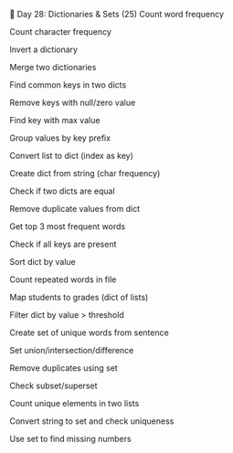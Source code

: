 📘 Day 28: Dictionaries & Sets (25)
Count word frequency

Count character frequency

Invert a dictionary

Merge two dictionaries

Find common keys in two dicts

Remove keys with null/zero value

Find key with max value

Group values by key prefix

Convert list to dict (index as key)

Create dict from string (char frequency)

Check if two dicts are equal

Remove duplicate values from dict

Get top 3 most frequent words

Check if all keys are present

Sort dict by value

Count repeated words in file

Map students to grades (dict of lists)

Filter dict by value > threshold

Create set of unique words from sentence

Set union/intersection/difference

Remove duplicates using set

Check subset/superset

Count unique elements in two lists

Convert string to set and check uniqueness

Use set to find missing numbers
